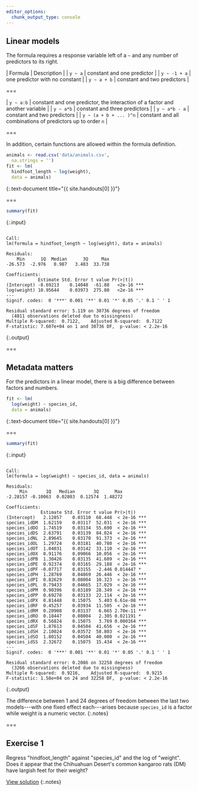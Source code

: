 ```yaml
---
editor_options: 
  chunk_output_type: console
---
```


## Linear models

The formula requires a response variable left of a `~` and any number of predictors to its right.

| Formula      | Description                    |
| `y ~ a`      | constant and one predictor     |
| `y ~ -1 + a` | one predictor with no constant |
| `y ~ a + b`  | constant and two predictors    |

===

| `y ~ a:b`              | constant and one predictor, the interaction of a factor and another variable |
| `y ~ a*b`              | constant and three predictors                                                |
| `y ~ a*b - a`          | constant and two predictors                                                  |
| `y ~ (a + b + ... )^n` | constant and all combinations of predictors up to order `n`                  |

===

In addition, certain functions are allowed within the formula definition.


~~~r
animals <- read.csv('data/animals.csv',
  na.strings = '')
fit <- lm(
  hindfoot_length ~ log(weight),
  data = animals)
~~~
{:.text-document title="{{ site.handouts[0] }}"}


===


~~~r
summary(fit)
~~~
{:.input}

~~~

Call:
lm(formula = hindfoot_length ~ log(weight), data = animals)

Residuals:
    Min      1Q  Median      3Q     Max 
-26.573  -2.976   0.987   3.483  33.738 

Coefficients:
            Estimate Std. Error t value Pr(>|t|)    
(Intercept) -8.69213    0.14048  -61.88   <2e-16 ***
log(weight) 10.95644    0.03973  275.80   <2e-16 ***
---
Signif. codes:  0 '***' 0.001 '**' 0.01 '*' 0.05 '.' 0.1 ' ' 1

Residual standard error: 5.119 on 30736 degrees of freedom
  (4811 observations deleted due to missingness)
Multiple R-squared:  0.7122,	Adjusted R-squared:  0.7122 
F-statistic: 7.607e+04 on 1 and 30736 DF,  p-value: < 2.2e-16
~~~
{:.output}


===

## Metadata matters

For the predictors in a linear model, there is a big difference between factors
and numbers.


~~~r
fit <- lm(
  log(weight) ~ species_id,
  data = animals)
~~~
{:.text-document title="{{ site.handouts[0] }}"}


===


~~~r
summary(fit)
~~~
{:.input}

~~~

Call:
lm(formula = log(weight) ~ species_id, data = animals)

Residuals:
     Min       1Q   Median       3Q      Max 
-2.28157 -0.10063  0.02803  0.12574  1.48272 

Coefficients:
             Estimate Std. Error t value Pr(>|t|)    
(Intercept)   2.12857    0.03110  68.448  < 2e-16 ***
species_idDM  1.62159    0.03117  52.031  < 2e-16 ***
species_idDO  1.74519    0.03134  55.690  < 2e-16 ***
species_idDS  2.63791    0.03139  84.024  < 2e-16 ***
species_idNL  2.89645    0.03170  91.373  < 2e-16 ***
species_idOL  1.29724    0.03181  40.780  < 2e-16 ***
species_idOT  1.04031    0.03142  33.110  < 2e-16 ***
species_idOX  0.91176    0.09066  10.056  < 2e-16 ***
species_idPB  1.30426    0.03135  41.609  < 2e-16 ***
species_idPE  0.92374    0.03165  29.188  < 2e-16 ***
species_idPF -0.07717    0.03155  -2.446 0.014447 *  
species_idPH  1.28769    0.04869  26.446  < 2e-16 ***
species_idPI  0.82629    0.08004  10.323  < 2e-16 ***
species_idPL  0.79433    0.04665  17.029  < 2e-16 ***
species_idPM  0.90396    0.03189  28.349  < 2e-16 ***
species_idPP  0.69278    0.03133  22.114  < 2e-16 ***
species_idPX  0.81448    0.15075   5.403 6.61e-08 ***
species_idRF  0.45257    0.03934  11.505  < 2e-16 ***
species_idRM  0.20908    0.03137   6.665 2.70e-11 ***
species_idRO  0.18447    0.08004   2.305 0.021191 *  
species_idRX  0.56824    0.15075   3.769 0.000164 ***
species_idSF  1.87613    0.04504  41.656  < 2e-16 ***
species_idSH  2.10024    0.03572  58.803  < 2e-16 ***
species_idSO  1.80152    0.04504  40.000  < 2e-16 ***
species_idSS  2.32672    0.15075  15.434  < 2e-16 ***
---
Signif. codes:  0 '***' 0.001 '**' 0.01 '*' 0.05 '.' 0.1 ' ' 1

Residual standard error: 0.2086 on 32258 degrees of freedom
  (3266 observations deleted due to missingness)
Multiple R-squared:  0.9216,	Adjusted R-squared:  0.9215 
F-statistic: 1.58e+04 on 24 and 32258 DF,  p-value: < 2.2e-16
~~~
{:.output}


The difference between 1 and 24 degrees of freedom between the last two
models---with one fixed effect each---arises because `species_id` is a factor
while weight is a numeric vector.
{:.notes}

===

## Exercise 1

Regress "hindfoot_length" against "species_id" and the log of "weight". Does it
appear that the Chihuahuan Desert's common kangaroo rats (DM) have largish feet
for their weight?

[View solution](#solution-3)
{:.notes}
